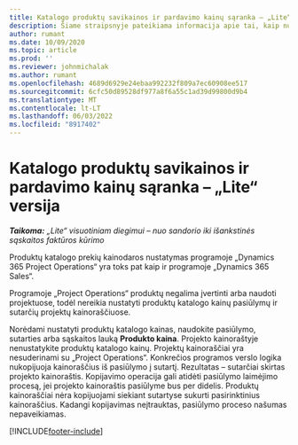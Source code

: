 ```yaml
---
title: Katalogo produktų savikainos ir pardavimo kainų sąranka – „Lite“ versija
description: Šiame straipsnyje pateikiama informacija apie tai, kaip nustatyti prekių, esančių prekių kataloge, savikainą ir pardavimo tarifus.
author: rumant
ms.date: 10/09/2020
ms.topic: article
ms.prod: ''
ms.reviewer: johnmichalak
ms.author: rumant
ms.openlocfilehash: 4689d6929e24ebaa992232f809a7ec60908ee517
ms.sourcegitcommit: 6cfc50d89528df977a8f6a55c1ad39d99800d9b4
ms.translationtype: MT
ms.contentlocale: lt-LT
ms.lasthandoff: 06/03/2022
ms.locfileid: "8917402"
---
```

# <a name="set-up-cost-and-sales-rates-for-catalog-products---lite"></a>Katalogo produktų savikainos ir pardavimo kainų sąranka – „Lite“ versija

_**Taikoma:** „Lite“ visuotiniam diegimui – nuo sandorio iki išankstinės sąskaitos faktūros kūrimo_


Produktų katalogo prekių kainodaros nustatymas programoje „Dynamics 365 Project Operations“ yra toks pat kaip ir programoje „Dynamics 365 Sales“.

Programoje „Project Operations“ produktų negalima įvertinti arba naudoti projektuose, todėl nereikia nustatyti produktų katalogo kainų pasiūlymų ir sutarčių projektų kainoraščiuose.

Norėdami nustatyti produktų katalogo kainas, naudokite pasiūlymo, sutarties arba sąskaitos lauką **Produkto kaina**. Projekto kainoraštyje nenustatykite produktų katalogo kainų. Projektų kainoraščiai yra nesuderinami su „Project Operations“. Konkrečios programos verslo logika nukopijuoja kainoraščius iš pasiūlymo į sutartį. Rezultatas – sutarčiai skirtas projekto kainoraštis. Kopijavimo operacija gali atidėti pasiūlymo laimėjimo procesą, jei projekto kainoraštis pasiūlyme bus per didelis. Produktų kainoraščiai nėra kopijuojami siekiant sutartyse sukurti pasirinktinius kainoraščius. Kadangi kopijavimas neįtrauktas, pasiūlymo proceso našumas nepaveikiamas.


[!INCLUDE[footer-include](../../includes/footer-banner.md)]